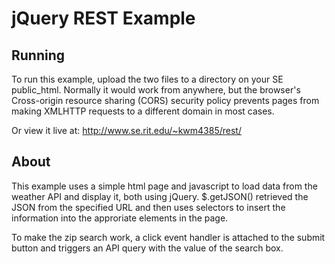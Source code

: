 # jQuery REST Example

## Running

To run this example, upload the two files to a directory on your SE public_html. Normally it would work from anywhere,
but the browser's Cross-origin resource sharing (CORS) security policy prevents pages from making XMLHTTP requests to a different domain in most cases.

Or view it live at: http://www.se.rit.edu/~kwm4385/rest/

## About

This example uses a simple html page and javascript to load data from the weather API and display it, both using jQuery. 
$.getJSON() retrieved the JSON from the specified URL and then uses selectors to insert the information into the approriate elements in the page.

To make the zip search work, a click event handler is attached to the submit button and triggers an API query with the value of the search box.
